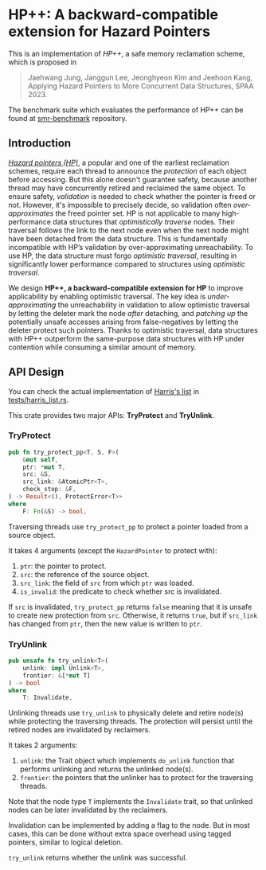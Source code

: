# HP++: A backward-compatible extension for Hazard Pointers

This is an implementation of *HP++*, a safe memory reclamation scheme, which is proposed in

> Jaehwang Jung, Janggun Lee, Jeonghyeon Kim and Jeehoon Kang, Applying Hazard Pointers to More Concurrent Data Structures, SPAA 2023.

The benchmark suite which evaluates the performance of HP++ can be found at [smr-benchmark](https://github.com/kaist-cp/smr-benchmark) repository.

## Introduction

[*Hazard pointers (HP)*](https://dl.acm.org/doi/10.1145/571825.571829), a popular and one of the earliest reclamation schemes, require each thread to announce the *protection* of each object before accessing. But this alone doesn't guarantee safety, because another thread may have concurrently retired and reclaimed the same object. To ensure safety, *validation* is needed to check whether the pointer is freed or not. However, it's impossible to precisely decide, so validation often *over-approximates* the freed pointer set. HP is not applicable to many high-performance data structures that *optimistically traverse* nodes. Their traversal follows the link to the next node even when the next node might have been detached from the data structure. This is fundamentally incompatible with HP’s validation by over-approximating unreachability. To use HP, the data structure must forgo *optimistic traversal*, resulting in significantly lower performance compared to structures using *optimistic traversal*.

We design **HP++, a backward-compatible extension for HP** to improve applicability by enabling optimistic traversal. The key idea is *under-approximating* the unreachability in validation to allow optimistic traversal by letting the deleter mark the node *after* detaching, and *patching up* the potentially unsafe accesses arising from false-negatives by letting the deleter protect such pointers. Thanks to optimistic traversal, data structures with HP++ outperform the same-purpose data structures with HP under contention while consuming a similar amount of memory.

## API Design

You can check the actual implementation of [Harris's list](https://www.cl.cam.ac.uk/research/srg/netos/papers/2001-caslists.pdf) in [tests/harris_list.rs](tests/harris_list.rs).

This crate provides two major APIs: **TryProtect** and **TryUnlink**.

### TryProtect

```rust
pub fn try_protect_pp<T, S, F>(
    &mut self,
    ptr: *mut T,
    src: &S,
    src_link: &AtomicPtr<T>,
    check_stop: &F,
) -> Result<(), ProtectError<T>>
where
    F: Fn(&S) -> bool,
```

Traversing threads use `try_protect_pp` to protect a pointer loaded from a source object.

It takes 4 arguments (except the `HazardPointer` to protect with):

1. `ptr`: the pointer to protect.
2. `src`: the reference of the source object.
3. `src_link`: the field of `src` from which `ptr` was loaded.
4. `is_invalid`: the predicate to check whether src is invalidated.

If `src` is invalidated, `try_protect_pp` returns `false` meaning that it is unsafe to create new protection from `src`. Otherwise, it returns `true`, but if `src_link` has changed from `ptr`, then the new value is written to `ptr`.

### TryUnlink

```rust
pub unsafe fn try_unlink<T>(
    unlink: impl Unlink<T>,
    frontier: &[*mut T]
) -> bool
where
    T: Invalidate,
```

Unlinking threads use `try_unlink` to physically delete and retire node(s) while protecting the traversing threads. The protection will persist until the retired nodes are invalidated by reclaimers.

It takes 2 arguments:

1. `unlink`: the Trait object which implements `do_unlink` function that performs unlinking and returns the unlinked node(s).
2. `frontier`: the pointers that the unlinker has to protect for the traversing threads.

Note that the node type `T` implements the `Invalidate` trait, so that unlinked nodes can be later invalidated by the reclaimers.

Invalidation can be implemented by adding a flag to the node. But in most cases, this can be done without extra space overhead using tagged pointers, similar to logical deletion.

`try_unlink` returns whether the unlink was successful.